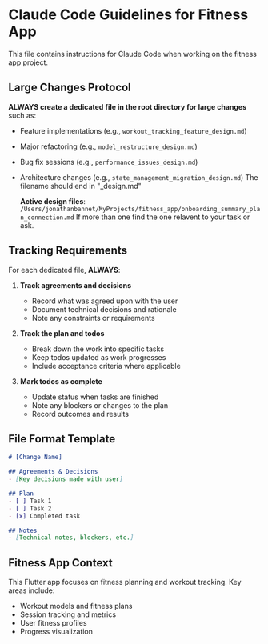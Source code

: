 # Claude Code Guidelines for Fitness App

This file contains instructions for Claude Code when working on the fitness app project.

## Large Changes Protocol

**ALWAYS create a dedicated file in the root directory for large changes** such as:
- Feature implementations (e.g., `workout_tracking_feature_design.md`)
- Major refactoring (e.g., `model_restructure_design.md`)
- Bug fix sessions (e.g., `performance_issues_design.md`)
- Architecture changes (e.g., `state_management_migration_design.md`)
The filename should end in "_design.md"

  **Active design files**: `/Users/jonathanbannet/MyProjects/fitness_app/onboarding_summary_plan_connection.md` If more than one find the one relavent to your task or ask. 

## Tracking Requirements

For each dedicated file, **ALWAYS**:

1. **Track agreements and decisions**
   - Record what was agreed upon with the user
   - Document technical decisions and rationale
   - Note any constraints or requirements

2. **Track the plan and todos**
   - Break down the work into specific tasks
   - Keep todos updated as work progresses
   - Include acceptance criteria where applicable

3. **Mark todos as complete**
   - Update status when tasks are finished
   - Note any blockers or changes to the plan
   - Record outcomes and results

## File Format Template

```markdown
# [Change Name]

## Agreements & Decisions
- [Key decisions made with user]

## Plan
- [ ] Task 1
- [ ] Task 2
- [x] Completed task

## Notes
- [Technical notes, blockers, etc.]
```

## Fitness App Context

This Flutter app focuses on fitness planning and workout tracking. Key areas include:
- Workout models and fitness plans
- Session tracking and metrics
- User fitness profiles
- Progress visualization